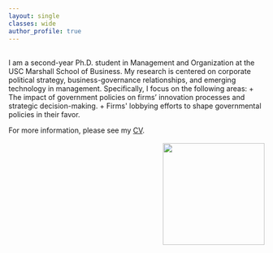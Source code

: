 ```yaml
---
layout: single
classes: wide
author_profile: true
---
```


<br />
I am a second-year Ph.D. student in Management and Organization at the USC Marshall School of Business. My research is centered on corporate political strategy, business-governance relationships, and emerging technology in management. Specifically, I focus on the following areas:
  + The impact of government policies on firms’ innovation processes and strategic decision-making.
  + Firms' lobbying efforts to shape governmental policies in their favor.

For more information, please see my [CV](/assets/pdf/AR_CV_0224.pdf).
<br />
<br />
<img src="https://identity.usc.edu/wp-content/uploads/2022/08/PrimaryLogotype-768x164.png" width="200" align="right">

